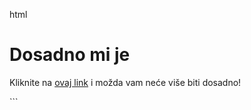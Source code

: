 html
<!DOCTYPE html>
<html lang="hr">
<head>
    <meta charset="UTF-8">
    <meta name="viewport" content="width=device-width, initial-scale=1.0">
    <title>Dosadno mi je</title>
</head>
<body>
    <h1>Dosadno mi je</h1>
    <p>
        Kliknite na <a href="https://youtu.be/dQw4w9WgXcQ?si=BCSmrTWfDKDqf86V" target="_blank">ovaj link</a> i možda vam neće više biti dosadno!
    </p>
</body>
</html>
```
